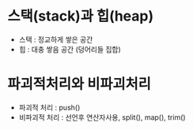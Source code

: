# 스택(stack)과 힙(heap)
- 스택 : 정교하게 쌓은 공간 
- 힙 : 대충 쌓음 공간 (덩어리들 집합)

# 파괴적처리와 비파괴처리
- 파괴적 처리 : push()
- 비파괴적 처리 : 선언후 연산자사용, split(), map(), trim()

